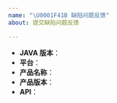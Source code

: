 ```yaml
---
name: "\U0001F41B 缺陷问题反馈"
about: 提交缺陷问题反馈

---
```


<!--
感谢提交问题反馈。

请提供尽量全面的信息协助问题定位修复。

JAVA 版本：使用 `java -v`
平台：UNIX 或 Windows
产品名称：例如 `Ecs`
产品版本：例如 `2014-05-26`
API：例如 `ActivateRouterInterface`

如果可能，请提供一份最小问题复现代码。

-->

* **JAVA 版本**：
* **平台**：
* **产品名称**：
* **产品版本**：
* **API**：

<!-- 请提供其他可能协助问题定位的信息 -->

